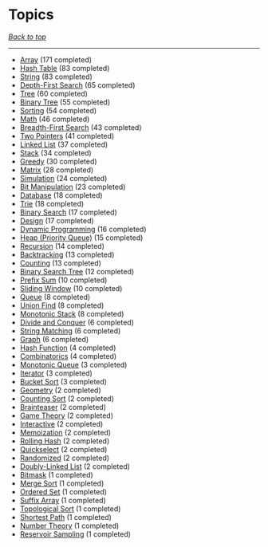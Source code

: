 # Topics

*[Back to top](<../README.md>)*

------

- [Array](<by_topic/Array.md>) (171 completed)
- [Hash Table](<by_topic/Hash Table.md>) (83 completed)
- [String](<by_topic/String.md>) (83 completed)
- [Depth-First Search](<by_topic/Depth-First Search.md>) (65 completed)
- [Tree](<by_topic/Tree.md>) (60 completed)
- [Binary Tree](<by_topic/Binary Tree.md>) (55 completed)
- [Sorting](<by_topic/Sorting.md>) (54 completed)
- [Math](<by_topic/Math.md>) (46 completed)
- [Breadth-First Search](<by_topic/Breadth-First Search.md>) (43 completed)
- [Two Pointers](<by_topic/Two Pointers.md>) (41 completed)
- [Linked List](<by_topic/Linked List.md>) (37 completed)
- [Stack](<by_topic/Stack.md>) (34 completed)
- [Greedy](<by_topic/Greedy.md>) (30 completed)
- [Matrix](<by_topic/Matrix.md>) (28 completed)
- [Simulation](<by_topic/Simulation.md>) (24 completed)
- [Bit Manipulation](<by_topic/Bit Manipulation.md>) (23 completed)
- [Database](<by_topic/Database.md>) (18 completed)
- [Trie](<by_topic/Trie.md>) (18 completed)
- [Binary Search](<by_topic/Binary Search.md>) (17 completed)
- [Design](<by_topic/Design.md>) (17 completed)
- [Dynamic Programming](<by_topic/Dynamic Programming.md>) (16 completed)
- [Heap (Priority Queue)](<by_topic/Heap (Priority Queue).md>) (15 completed)
- [Recursion](<by_topic/Recursion.md>) (14 completed)
- [Backtracking](<by_topic/Backtracking.md>) (13 completed)
- [Counting](<by_topic/Counting.md>) (13 completed)
- [Binary Search Tree](<by_topic/Binary Search Tree.md>) (12 completed)
- [Prefix Sum](<by_topic/Prefix Sum.md>) (10 completed)
- [Sliding Window](<by_topic/Sliding Window.md>) (10 completed)
- [Queue](<by_topic/Queue.md>) (8 completed)
- [Union Find](<by_topic/Union Find.md>) (8 completed)
- [Monotonic Stack](<by_topic/Monotonic Stack.md>) (8 completed)
- [Divide and Conquer](<by_topic/Divide and Conquer.md>) (6 completed)
- [String Matching](<by_topic/String Matching.md>) (6 completed)
- [Graph](<by_topic/Graph.md>) (6 completed)
- [Hash Function](<by_topic/Hash Function.md>) (4 completed)
- [Combinatorics](<by_topic/Combinatorics.md>) (4 completed)
- [Monotonic Queue](<by_topic/Monotonic Queue.md>) (3 completed)
- [Iterator](<by_topic/Iterator.md>) (3 completed)
- [Bucket Sort](<by_topic/Bucket Sort.md>) (3 completed)
- [Geometry](<by_topic/Geometry.md>) (2 completed)
- [Counting Sort](<by_topic/Counting Sort.md>) (2 completed)
- [Brainteaser](<by_topic/Brainteaser.md>) (2 completed)
- [Game Theory](<by_topic/Game Theory.md>) (2 completed)
- [Interactive](<by_topic/Interactive.md>) (2 completed)
- [Memoization](<by_topic/Memoization.md>) (2 completed)
- [Rolling Hash](<by_topic/Rolling Hash.md>) (2 completed)
- [Quickselect](<by_topic/Quickselect.md>) (2 completed)
- [Randomized](<by_topic/Randomized.md>) (2 completed)
- [Doubly-Linked List](<by_topic/Doubly-Linked List.md>) (2 completed)
- [Bitmask](<by_topic/Bitmask.md>) (1 completed)
- [Merge Sort](<by_topic/Merge Sort.md>) (1 completed)
- [Ordered Set](<by_topic/Ordered Set.md>) (1 completed)
- [Suffix Array](<by_topic/Suffix Array.md>) (1 completed)
- [Topological Sort](<by_topic/Topological Sort.md>) (1 completed)
- [Shortest Path](<by_topic/Shortest Path.md>) (1 completed)
- [Number Theory](<by_topic/Number Theory.md>) (1 completed)
- [Reservoir Sampling](<by_topic/Reservoir Sampling.md>) (1 completed)
